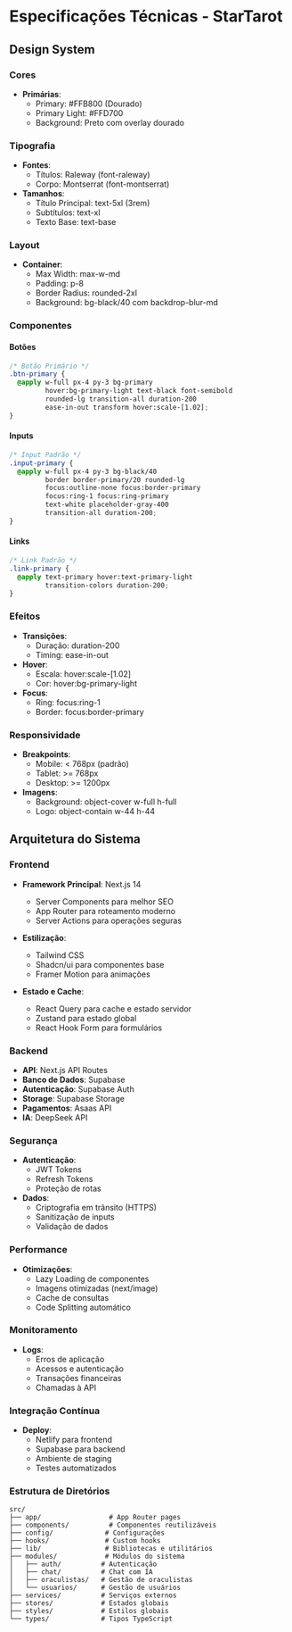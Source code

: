 # Especificações Técnicas - StarTarot

## Design System

### Cores
- **Primárias**:
  - Primary: #FFB800 (Dourado)
  - Primary Light: #FFD700
  - Background: Preto com overlay dourado

### Tipografia
- **Fontes**:
  - Títulos: Raleway (font-raleway)
  - Corpo: Montserrat (font-montserrat)
- **Tamanhos**:
  - Título Principal: text-5xl (3rem)
  - Subtítulos: text-xl
  - Texto Base: text-base

### Layout
- **Container**:
  - Max Width: max-w-md
  - Padding: p-8
  - Border Radius: rounded-2xl
  - Background: bg-black/40 com backdrop-blur-md

### Componentes

#### Botões
```css
/* Botão Primário */
.btn-primary {
  @apply w-full px-4 py-3 bg-primary 
         hover:bg-primary-light text-black font-semibold
         rounded-lg transition-all duration-200 
         ease-in-out transform hover:scale-[1.02];
}
```

#### Inputs
```css
/* Input Padrão */
.input-primary {
  @apply w-full px-4 py-3 bg-black/40 
         border border-primary/20 rounded-lg
         focus:outline-none focus:border-primary 
         focus:ring-1 focus:ring-primary
         text-white placeholder-gray-400 
         transition-all duration-200;
}
```

#### Links
```css
/* Link Padrão */
.link-primary {
  @apply text-primary hover:text-primary-light 
         transition-colors duration-200;
}
```

### Efeitos
- **Transições**:
  - Duração: duration-200
  - Timing: ease-in-out
- **Hover**:
  - Escala: hover:scale-[1.02]
  - Cor: hover:bg-primary-light
- **Focus**:
  - Ring: focus:ring-1
  - Border: focus:border-primary

### Responsividade
- **Breakpoints**:
  - Mobile: < 768px (padrão)
  - Tablet: >= 768px
  - Desktop: >= 1200px
- **Imagens**:
  - Background: object-cover w-full h-full
  - Logo: object-contain w-44 h-44

## Arquitetura do Sistema

### Frontend
- **Framework Principal**: Next.js 14
  - Server Components para melhor SEO
  - App Router para roteamento moderno
  - Server Actions para operações seguras

- **Estilização**:
  - Tailwind CSS
  - Shadcn/ui para componentes base
  - Framer Motion para animações

- **Estado e Cache**:
  - React Query para cache e estado servidor
  - Zustand para estado global
  - React Hook Form para formulários

### Backend
- **API**: Next.js API Routes
- **Banco de Dados**: Supabase
- **Autenticação**: Supabase Auth
- **Storage**: Supabase Storage
- **Pagamentos**: Asaas API
- **IA**: DeepSeek API

### Segurança
- **Autenticação**:
  - JWT Tokens
  - Refresh Tokens
  - Proteção de rotas
- **Dados**:
  - Criptografia em trânsito (HTTPS)
  - Sanitização de inputs
  - Validação de dados

### Performance
- **Otimizações**:
  - Lazy Loading de componentes
  - Imagens otimizadas (next/image)
  - Cache de consultas
  - Code Splitting automático

### Monitoramento
- **Logs**:
  - Erros de aplicação
  - Acessos e autenticação
  - Transações financeiras
  - Chamadas à API

### Integração Contínua
- **Deploy**:
  - Netlify para frontend
  - Supabase para backend
  - Ambiente de staging
  - Testes automatizados

### Estrutura de Diretórios
```
src/
├── app/                 # App Router pages
├── components/          # Componentes reutilizáveis
├── config/             # Configurações
├── hooks/              # Custom hooks
├── lib/                # Bibliotecas e utilitários
├── modules/            # Módulos do sistema
│   ├── auth/          # Autenticação
│   ├── chat/          # Chat com IA
│   ├── oraculistas/   # Gestão de oraculistas
│   └── usuarios/      # Gestão de usuários
├── services/          # Serviços externos
├── stores/            # Estados globais
├── styles/            # Estilos globais
└── types/             # Tipos TypeScript
```
